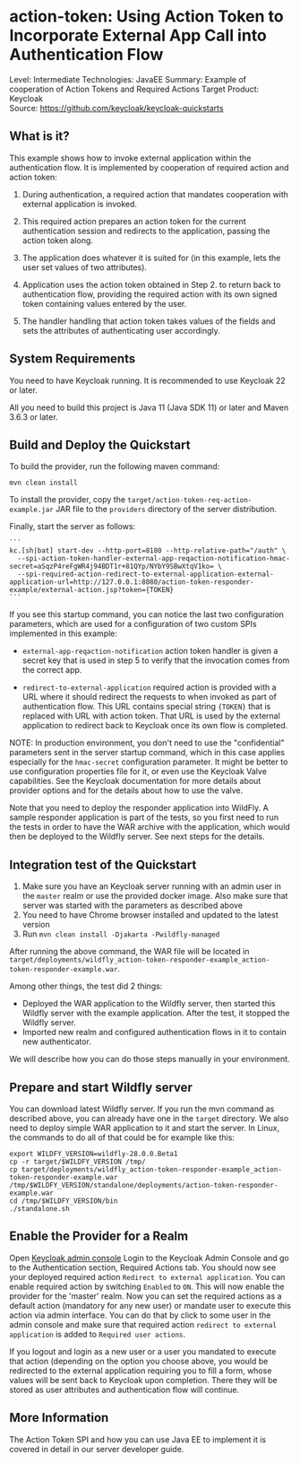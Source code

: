 action-token: Using Action Token to Incorporate External App Call into Authentication Flow
==========================================================================================

Level: Intermediate
Technologies: JavaEE
Summary: Example of cooperation of Action Tokens and Required Actions
Target Product: Keycloak  
Source: <https://github.com/keycloak/keycloak-quickstarts>  


What is it?
-----------

This example shows how to invoke external application within the authentication
flow. It is implemented by cooperation of required action and action token:

1. During authentication, a required action that mandates cooperation with
   external application is invoked.

2. This required action prepares an action token for the current authentication
   session and redirects to the application, passing the action token along.

3. The application does whatever it is suited for (in this example, lets the
   user set values of two attributes).

4. Application uses the action token obtained in Step 2. to return back to
   authentication flow, providing the required action with its own signed token
   containing values entered by the user.

5. The handler handling that action token takes values of the fields and sets
   the attributes of authenticating user accordingly.


System Requirements
-------------------

You need to have <span>Keycloak</span> running. It is recommended to use Keycloak 22 or later.

All you need to build this project is Java 11 (Java SDK 11) or later and Maven 3.6.3 or later.


Build and Deploy the Quickstart
-------------------------------

To build the provider, run the following maven command:

   ````
   mvn clean install
   ````

To install the provider, copy the `target/action-token-req-action-example.jar` JAR file to the `providers` directory of the server distribution.

Finally, start the server as follows:

    ```
    kc.[sh|bat] start-dev --http-port=8180 --http-relative-path="/auth" \
      --spi-action-token-handler-external-app-reqaction-notification-hmac-secret=aSqzP4reFgWR4j94BDT1r+81QYp/NYbY9SBwXtqV1ko= \
      --spi-required-action-redirect-to-external-application-external-application-url=http://127.0.0.1:8080/action-token-responder-example/external-action.jsp?token={TOKEN}
    ```

If you see this startup command, you can notice the last two configuration parameters, which are used for
a configuration of two custom SPIs implemented in this example:

 *  `external-app-reqaction-notification` action token handler is given a secret key that
    is used in step 5 to verify that the invocation comes from the correct app.

 *  `redirect-to-external-application` required action is provided with a URL
    where it should redirect the requests to when invoked as part of authentication
    flow. This URL contains special string `{TOKEN}` that is replaced with
    URL with action token. That URL is used by the external application to
    redirect back to Keycloak once its own flow is completed.

NOTE: In production environment, you don't need to use the "confidential" parameters sent in the server startup command, which in this case
applies especially for the `hmac-secret` configuration parameter. It might be better to use configuration properties file for it, or even use
the Keycloak Valve capabilities. See the Keycloak documentation for more details about provider options and for the details about how to use the valve.

Note that you need to deploy the responder application into WildFly. A sample responder
application is part of the tests, so you first need to run the tests in order to have the WAR archive
with the application, which would then be deployed to the Wildfly server. See next steps for the details.

Integration test of the Quickstart
----------------------------------

1. Make sure you have an Keycloak server running with an admin user in the `master` realm or use the provided docker image. Also make sure that server
   was started with the parameters as described above
2. You need to have Chrome browser installed and updated to the latest version
3. Run `mvn clean install -Djakarta -Pwildfly-managed`

After running the above command, the WAR file will be located in
`target/deployments/wildfly_action-token-responder-example_action-token-responder-example.war`.

Among other things, the test did 2 things:
- Deployed the WAR application to the Wildfly server, then started this Wildfly server with the example application. After the test, it stopped the Wildfly server.
- Imported new realm and configured authentication flows in it to contain new authenticator.

We will describe how you can do those steps manually in your environment.

Prepare and start Wildfly server
----------------------
You can download latest Wildfly server. If you run the mvn command as described above, you can already have one in the `target` directory.
We also need to deploy simple WAR application to it and start the server. In Linux, the commands to do all of that could be for example like this:

```
export WILDFY_VERSION=wildfly-28.0.0.Beta1
cp -r target/$WILDFY_VERSION /tmp/
cp target/deployments/wildfly_action-token-responder-example_action-token-responder-example.war /tmp/$WILDFY_VERSION/standalone/deployments/action-token-responder-example.war
cd /tmp/$WILDFY_VERSION/bin
./standalone.sh
```

Enable the Provider for a Realm
-------------------------------
Open [Keycloak admin console](http://localhost:8180/auth/admin)
Login to the Keycloak Admin Console and go to the Authentication section,
Required Actions tab. You should now see your deployed required action `Redirect to external application`.
You can enable required action by switching `Enabled` to `ON`. This will now enable
the provider for the 'master' realm. Now you can set the required actions as
a default action (mandatory for any new user) or mandate user to execute this
action via admin interface. You can do that by click to some user in the admin console and make sure
that required action `redirect to external application` is added to `Required user actions`.

If you logout and login as a new user or a user you mandated to execute that
action (depending on the option you choose above, you would be redirected to
the external application requiring you to fill a form, whose values will be sent
back to Keycloak upon completion. There they will be stored as user attributes
and authentication flow will continue.

More Information
----------------
The Action Token SPI and how you can use Java EE to implement it is covered in detail in our server developer guide.
